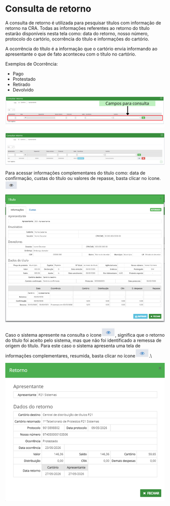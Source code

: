 # Consulta de retorno

A consulta de retorno é utilizada para pesquisar títulos com informação de retorno na CRA. Todas as informações referentes ao retorno do título estarão disponíveis nesta tela como: data do retorno, nosso número, protocolo do cartório, ocorrência do título e informações do cartório.

A ocorrência do título é a informação que o cartório envia informando ao apresentante o que de fato aconteceu com o título no cartório.

Exemplos de Ocorrência:

* Pago
* Protestado
* Retirado
* Devolvido

![](<../../.gitbook/assets/Campos para consulta (2).png>)

![](<../../.gitbook/assets/Campos para consulta (3).png>)

Para acessar informações complementares do título como: data de confirmação, custas do título ou valores de repasse, basta clicar no ícone. ![](<../../.gitbook/assets/image (26) (1).png>)

![](<../../.gitbook/assets/image (3).png>)

Caso o sistema apresente na consulta o ícone![](<../../.gitbook/assets/image (11).png>), significa que o retorno do título foi aceito pelo sistema, mas que não foi identificado a remessa de origem do título. Para este caso o sistema apresenta uma tela de informações complementares, resumida, basta clicar no ícone![](<../../.gitbook/assets/image (34).png>).\


![](<../../.gitbook/assets/image (2).png>)
